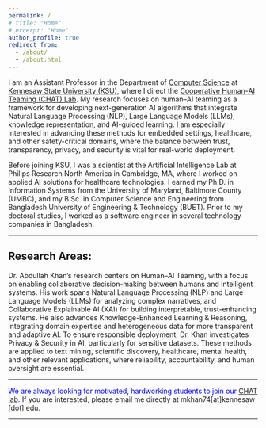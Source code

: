 ```yaml
---
permalink: /
# title: "Home"
# excerpt: "Home"
author_profile: true
redirect_from: 
  - /about/
  - /about.html
---
```



I am an Assistant Professor in the Department of <a href="https://ccse.kennesaw.edu/cs/" target="_blank">Computer Science</a> at <a href="https://www.kennesaw.edu/" target="_blank">Kennesaw State University (KSU)</a>, where I direct the <a href="https://chatlab.us">Cooperative Human-AI Teaming (CHAT) Lab</a>. My research focuses on human–AI teaming as a framework for developing next-generation AI algorithms that integrate Natural Language Processing (NLP), Large Language Models (LLMs), knowledge representation, and AI-guided learning. I am especially interested in advancing these methods for embedded settings, healthcare, and other safety-critical domains, where the balance between trust, transparency, privacy, and security is vital for real-world deployment.

Before joining KSU, I was a scientist at the Artificial Intelligence Lab at Philips Research North America in Cambridge, MA, where I worked on applied AI solutions for healthcare technologies. I earned my Ph.D. in Information Systems from the University of Maryland, Baltimore County (UMBC), and my B.Sc. in Computer Science and Engineering from Bangladesh University of Engineering & Technology (BUET). Prior to my doctoral studies, I worked as a software engineer in several technology companies in Bangladesh.



<hr/>

## Research Areas:

<!-- My research interest spans a wide range of topics in machine learning, deep learning, transfer learning, and their applications in Mobile, Pervasive Computing, Wearable Computing, Healthcare Sensing and Analytics, and Natural Language processing.  -->

Dr. Abdullah Khan’s research centers on Human–AI Teaming, with a focus on enabling collaborative decision-making between humans and intelligent systems. His work spans Natural Language Processing (NLP) and Large Language Models (LLMs) for analyzing complex narratives, and Collaborative Explainable AI (XAI) for building interpretable, trust-enhancing systems. He also advances Knowledge-Enhanced Learning & Reasoning, integrating domain expertise and heterogeneous data for more transparent and adaptive AI. To ensure responsible deployment, Dr. Khan investigates Privacy & Security in AI, particularly for sensitive datasets. These methods are applied to text mining, scientific discovery, healthcare, mental health, and other relevant applications, where reliability, accountability, and human oversight are essential.


<hr/>
<font color='blue'>We are always looking for motivated, hardworking students to join our <a href="https://chatlab.us/">CHAT lab</a>.</font> If you are interested, please email me directly at mkhan74[at]kennesaw [dot] edu.

<!-- please submit your application <a href="https://forms.office.com/r/wYXXenTuDs">here</a>. -->
<hr/>

<!-- ## Recent News

1. Our paper, "Reinforcement Learning Agent Path Planning with Expert Demonstration." Accepted in Compsac Student Research Symposium. 
1. Our paper, "Mental workload classification from non-invasive fNIRs signals through deep convolutional neural network.", IEEE Compsac workshop (Medicomp)

<div id="marquee-cont">
  <table width="100%" border="0" cellspacing="0" cellpadding="0">
    <tr>
      <td width="50px" style="background:#1174A8;">
        <button id="ticker-title">Recent News:</button>
      </td>
      <td id="marquee">
        <marquee onmouseover="this.stop();" onmouseout="this.start();" id='scroll-news'>
        temp <img src="https://www.naishare.com/images/favicon.png" width="25px" />
        </marquee>
      </td>
    </tr>
  </table>
</div>
 -->


